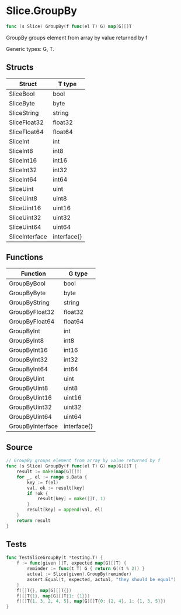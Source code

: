# Slice.GroupBy

```go
func (s Slice) GroupBy(f func(el T) G) map[G][]T
```

GroupBy groups element from array by value returned by f

Generic types: G, T.

## Structs

| Struct | T type |
| ------ | ------ |
| SliceBool | bool |
| SliceByte | byte |
| SliceString | string |
| SliceFloat32 | float32 |
| SliceFloat64 | float64 |
| SliceInt | int |
| SliceInt8 | int8 |
| SliceInt16 | int16 |
| SliceInt32 | int32 |
| SliceInt64 | int64 |
| SliceUint | uint |
| SliceUint8 | uint8 |
| SliceUint16 | uint16 |
| SliceUint32 | uint32 |
| SliceUint64 | uint64 |
| SliceInterface | interface{} |

## Functions

| Function | G type |
| -------- | ------ |
| GroupByBool | bool |
| GroupByByte | byte |
| GroupByString | string |
| GroupByFloat32 | float32 |
| GroupByFloat64 | float64 |
| GroupByInt | int |
| GroupByInt8 | int8 |
| GroupByInt16 | int16 |
| GroupByInt32 | int32 |
| GroupByInt64 | int64 |
| GroupByUint | uint |
| GroupByUint8 | uint8 |
| GroupByUint16 | uint16 |
| GroupByUint32 | uint32 |
| GroupByUint64 | uint64 |
| GroupByInterface | interface{} |

## Source

```go
// GroupBy groups element from array by value returned by f
func (s Slice) GroupBy(f func(el T) G) map[G][]T {
	result := make(map[G][]T)
	for _, el := range s.Data {
		key := f(el)
		val, ok := result[key]
		if !ok {
			result[key] = make([]T, 1)
		}
		result[key] = append(val, el)
	}
	return result
}
```

## Tests

```go
func TestSliceGroupBy(t *testing.T) {
	f := func(given []T, expected map[G][]T) {
		reminder := func(t T) G { return G((t % 2)) }
		actual := Slice{given}.GroupBy(reminder)
		assert.Equal(t, expected, actual, "they should be equal")
	}
	f([]T{}, map[G][]T{})
	f([]T{1}, map[G][]T{1: {1}})
	f([]T{1, 3, 2, 4, 5}, map[G][]T{0: {2, 4}, 1: {1, 3, 5}})
}
```